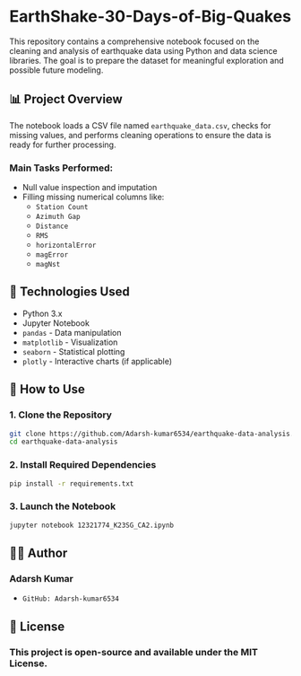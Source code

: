 # EarthShake-30-Days-of-Big-Quakes

This repository contains a comprehensive notebook focused on the cleaning and analysis of earthquake data using Python and data science libraries. The goal is to prepare the dataset for meaningful exploration and possible future modeling.

## 📊 Project Overview

The notebook loads a CSV file named `earthquake_data.csv`, checks for missing values, and performs cleaning operations to ensure the data is ready for further processing.

### Main Tasks Performed:
- Null value inspection and imputation
- Filling missing numerical columns like:
  - `Station Count`
  - `Azimuth Gap`
  - `Distance`
  - `RMS`
  - `horizontalError`
  - `magError`
  - `magNst`
## 🧰 Technologies Used

- Python 3.x
- Jupyter Notebook
- `pandas` - Data manipulation
- `matplotlib` - Visualization
- `seaborn` - Statistical plotting
- `plotly` - Interactive charts (if applicable)

## 🚀 How to Use

### 1. Clone the Repository

```bash
git clone https://github.com/Adarsh-kumar6534/earthquake-data-analysis.git
cd earthquake-data-analysis
```

### 2. Install Required Dependencies
```bash
pip install -r requirements.txt
```
### 3. Launch the Notebook
```bash
jupyter notebook 12321774_K23SG_CA2.ipynb
```
## 👨‍💻 Author
### Adarsh Kumar
- `GitHub: Adarsh-kumar6534`

## 📜 License
### This project is open-source and available under the MIT License.
